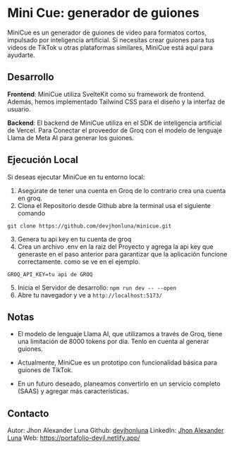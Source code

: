 # Mini Cue: generador de guiones

MiniCue es un generador de guiones de video para formatos cortos, impulsado por inteligencia artificial. Si necesitas crear guiones para tus videos de TikTok u otras plataformas similares, MiniCue está aquí para ayudarte.

## Desarrollo

__Frontend__: MiniCue utiliza SvelteKit como su framework de frontend. Además, hemos implementado Tailwind CSS para el diseño y la interfaz de usuario.

__Backend__: El backend de MiniCue utiliza en el SDK de inteligencia artificial de Vercel. Para Conectar el proveedor de Groq con el modelo de lenguaje Llama de Meta AI para generar los guiones.

## Ejecución Local

Si deseas ejecutar MiniCue en tu entorno local:

1. Asegúrate de tener una cuenta en Groq de lo contrario crea una cuenta en groq.
2. Clona el Repositorio desde Github abre la terminal usa el siguiente comando

```terminal
git clone https://github.com/devjhonluna/minicue.git
```

3. Genera tu api key en tu cuenta de groq
4. Crea un archivo .env en la raiz del Proyecto y agrega la api key que generaste en el paso anterior para garantizar que la aplicación funcione correctamente. como se ve en el ejemplo.
```env
GROQ_API_KEY=tu api de GROQ
```
5. Inicia el Servidor de desarrollo:
   ```npm run dev -- --open```
6. Abre tu navegador y ve a  ``` http://localhost:5173/ ``` 
 
## Notas

- El modelo de lenguaje Llama AI, que utilizamos a través de Groq, tiene una limitación de 8000 tokens por día. Tenlo en cuenta al generar guiones.

- Actualmente, MiniCue es un prototipo con funcionalidad básica para guiones de TikTok.

- En un futuro deseado, planeamos convertirlo en un servicio completo (SAAS) y agregar más características.

## Contacto

Autor: Jhon Alexander Luna
Github: [devjhonluna](https://github.com/devjhonluna)
LinkedIn: [Jhon Alexander Luna](https://www.linkedin.com/in/jhon-alexander-luna-gonzalez-ab30a017a/)
Web: https://portafolio-devjl.netlify.app/
